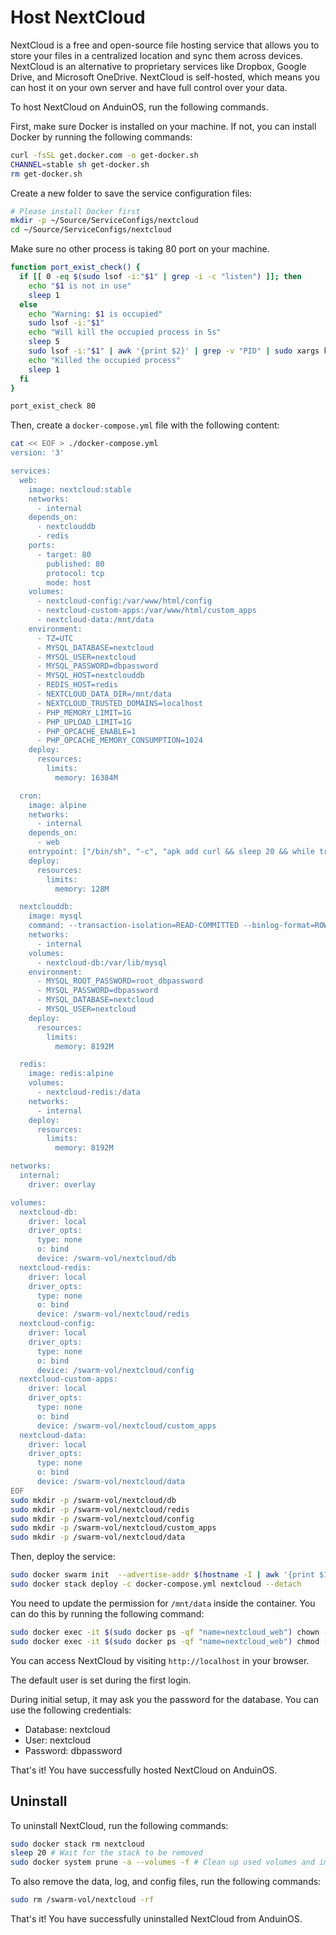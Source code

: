 # Host NextCloud

NextCloud is a free and open-source file hosting service that allows you to store your files in a centralized location and sync them across devices. NextCloud is an alternative to proprietary services like Dropbox, Google Drive, and Microsoft OneDrive. NextCloud is self-hosted, which means you can host it on your own server and have full control over your data.

To host NextCloud on AnduinOS, run the following commands.

First, make sure Docker is installed on your machine. If not, you can install Docker by running the following commands:

```bash title="Install Docker"
curl -fsSL get.docker.com -o get-docker.sh
CHANNEL=stable sh get-docker.sh
rm get-docker.sh
```

Create a new folder to save the service configuration files:

```bash title="Prepare a clean directory"
# Please install Docker first
mkdir -p ~/Source/ServiceConfigs/nextcloud
cd ~/Source/ServiceConfigs/nextcloud
```

Make sure no other process is taking 80 port on your machine.

```bash title="Check if the port is occupied"
function port_exist_check() {
  if [[ 0 -eq $(sudo lsof -i:"$1" | grep -i -c "listen") ]]; then
    echo "$1 is not in use"
    sleep 1
  else
    echo "Warning: $1 is occupied"
    sudo lsof -i:"$1"
    echo "Will kill the occupied process in 5s"
    sleep 5
    sudo lsof -i:"$1" | awk '{print $2}' | grep -v "PID" | sudo xargs kill -9
    echo "Killed the occupied process"
    sleep 1
  fi
}

port_exist_check 80
```

Then, create a `docker-compose.yml` file with the following content:

```bash title="Create a docker-compose.yml file"
cat << EOF > ./docker-compose.yml
version: '3'

services:
  web:
    image: nextcloud:stable
    networks: 
      - internal
    depends_on:
      - nextclouddb
      - redis
    ports:
      - target: 80
        published: 80
        protocol: tcp
        mode: host
    volumes:
      - nextcloud-config:/var/www/html/config
      - nextcloud-custom-apps:/var/www/html/custom_apps
      - nextcloud-data:/mnt/data
    environment:
      - TZ=UTC
      - MYSQL_DATABASE=nextcloud
      - MYSQL_USER=nextcloud
      - MYSQL_PASSWORD=dbpassword
      - MYSQL_HOST=nextclouddb
      - REDIS_HOST=redis
      - NEXTCLOUD_DATA_DIR=/mnt/data
      - NEXTCLOUD_TRUSTED_DOMAINS=localhost
      - PHP_MEMORY_LIMIT=1G
      - PHP_UPLOAD_LIMIT=1G
      - PHP_OPCACHE_ENABLE=1
      - PHP_OPCACHE_MEMORY_CONSUMPTION=1024
    deploy:
      resources:
        limits:
          memory: 16384M

  cron:
    image: alpine
    networks: 
      - internal
    depends_on:
      - web
    entrypoint: ["/bin/sh", "-c", "apk add curl && sleep 20 && while true; do sleep 300; curl -s http://web/cron.php; done"]
    deploy:
      resources:
        limits:
          memory: 128M

  nextclouddb:
    image: mysql
    command: --transaction-isolation=READ-COMMITTED --binlog-format=ROW
    networks: 
      - internal
    volumes:
      - nextcloud-db:/var/lib/mysql
    environment:
      - MYSQL_ROOT_PASSWORD=root_dbpassword
      - MYSQL_PASSWORD=dbpassword
      - MYSQL_DATABASE=nextcloud
      - MYSQL_USER=nextcloud
    deploy:
      resources:
        limits:
          memory: 8192M

  redis:
    image: redis:alpine
    volumes:
      - nextcloud-redis:/data
    networks: 
      - internal
    deploy:
      resources:
        limits:
          memory: 8192M

networks:
  internal:
    driver: overlay

volumes:
  nextcloud-db:
    driver: local
    driver_opts:
      type: none
      o: bind
      device: /swarm-vol/nextcloud/db
  nextcloud-redis:
    driver: local
    driver_opts:
      type: none
      o: bind
      device: /swarm-vol/nextcloud/redis
  nextcloud-config:
    driver: local
    driver_opts:
      type: none
      o: bind
      device: /swarm-vol/nextcloud/config
  nextcloud-custom-apps:
    driver: local
    driver_opts:
      type: none
      o: bind
      device: /swarm-vol/nextcloud/custom_apps
  nextcloud-data:
    driver: local
    driver_opts:
      type: none
      o: bind
      device: /swarm-vol/nextcloud/data
EOF
sudo mkdir -p /swarm-vol/nextcloud/db
sudo mkdir -p /swarm-vol/nextcloud/redis
sudo mkdir -p /swarm-vol/nextcloud/config
sudo mkdir -p /swarm-vol/nextcloud/custom_apps
sudo mkdir -p /swarm-vol/nextcloud/data
```

Then, deploy the service:

```bash title="Deploy the service"
sudo docker swarm init  --advertise-addr $(hostname -I | awk '{print $1}')
sudo docker stack deploy -c docker-compose.yml nextcloud --detach
```

You need to update the permission for `/mnt/data` inside the container. You can do this by running the following command:

```bash title="Update the permission for /mnt/data"
sudo docker exec -it $(sudo docker ps -qf "name=nextcloud_web") chown -R www-data:www-data /mnt/data
sudo docker exec -it $(sudo docker ps -qf "name=nextcloud_web") chmod -R 0770 /mnt/data
```

You can access NextCloud by visiting `http://localhost` in your browser.

The default user is set during the first login.

During initial setup, it may ask you the password for the database. You can use the following credentials:

* Database: nextcloud
* User: nextcloud
* Password: dbpassword

That's it! You have successfully hosted NextCloud on AnduinOS.

## Uninstall

To uninstall NextCloud, run the following commands:

```bash title="Uninstall NextCloud"
sudo docker stack rm nextcloud
sleep 20 # Wait for the stack to be removed
sudo docker system prune -a --volumes -f # Clean up used volumes and images
```

To also remove the data, log, and config files, run the following commands:

```bash title="Remove the data, log, and config files"
sudo rm /swarm-vol/nextcloud -rf
```

That's it! You have successfully uninstalled NextCloud from AnduinOS.
